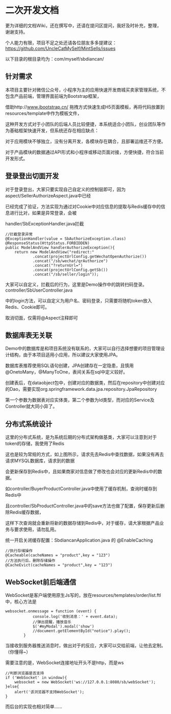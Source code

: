 # 二次开发文档

更为详细的文档Wiki，还在撰写中，还请在提问区提问，我好及时补充，整理，谢谢支持。

个人能力有限，项目不足之处还请各位朋友多多提建议：https://github.com/UncleCatMySelf/MintSells/issues

以下目录的根目录均为：com/myself/sbdiancan/

## 针对需求

本项目主要针对微信公众号，小程序为主的应用快速开发商城买卖家管理系统，不包含产品前端，管理界面前端为Bootstrap框架，

借助http://www.ibootstrap.cn/ 拖拽方式快速生成H5页面模板，再将代码放置到resources/template中作为模板文件，

这种开发方式对于小团队的后端人员比较便捷，本系统适合小团队，创业团队等作为基础框架快速开发，但系统还存在相应缺点：

对于应用模块不够独立，没有分离开发，各模块存在耦合，且部署运维还不方便。

对于产品模块的数据通过API形式和小程序或移动页面对接，方便快捷，符合当前开发形式。


## 登录登出切面开发

对于登录登出，大家只要实现自己自定义的控制层即可，因为aspect/SellerAuthorizeAspect.java中已经

已经完成了验证，方法实现为通过对Cookie中对应信息的提取与Redis缓存中的信息进行比对，如果是异常登录，会被

handler/SbExceptionHandler.java拦截
```
//拦截登录异常
@ExceptionHandler(value = SbAuthorizeException.class)
@ResponseStatus(HttpStatus.FORBIDDEN)
public ModelAndView handlerAuthorizeException(){
    return new ModelAndView("redirect:"
            .concat(projectUrlConfig.getWechatOpenAuthorize())
            .concat("/sb/wechat/qrAuthorize")
            .concat("?returnUrl=")
            .concat(projectUrlConfig.getSb())
            .concat("/sb/seller/login"));
```
大家可以自定义，拦截后的行为，这里是Demo操作中的跳转扫码登录。controller/SbUserController.java

中的login方法，可以自定义为用户名、密码登录，只需要将随机token放入Redis、Cookie即可。

取消切面，仅需将@Aspect注释即可

## 数据库表无关联

Demo中的数据库是和项目系统没有联系的，大家可以自行选择想要的项目管理设计结构，由于本项目适用小应用，所以建议大家使用JPA。

数据库表推荐使用SQL语句创建，JPA创建存在一定隐患，且慎用@OnetoMany，@ManyToOne，表间关系在sql中定义较好。

创建表后，在dataobject包中，创建对应的数据类，然后在repository中创建对应的Dao，需要实现org.springframework.data.jpa.repository.JpaRepository

第一个参数为数据表对应实体类，第二个参数为Id类型，而对应的Service及Controller就大同小异了。

## 分布式系统设计

这里的分布式系统，是为系统后期的分布式架构做基类，大家可以注意到对于token的存储，我使用了Redis

这也是较为常规的方式，如上图所示，请求先去Redis中查找数据，如果没有再去请求MYSQL数据库，请求到的数据

会更新保存到Redis中，且如果商家对信息做了修改也会对应的更新Redis中的数据。

如controller/BuyerProductController.java中使用了缓存机制，查询时缓存到Redis中

且controller/SbProductController.java中的save方法也做了配置，保存更新后删除Redis缓存数据，

这样下次查询就会重新将新的数据存储到Redis中，对于缓存，请大家根据产品业务与要求使用，请勿乱用。

统一开启关闭缓存配置：SbdiancanApplication.java 的 @EnableCaching

```
//执行存储操作
@Cacheable(cacheNames = "product",key = "123")
//方法执行后，删除存储操作
@CacheEvict(cacheNames = "product",key = "123")
```

## WebSocket前后端通信

WebSocket是客户端使用原生Js写的，放在resources/templates/order/list.ftl中，核心方法是
```
websocket.onmessage = function (event) {
            console.log('收到消息：' + event.data);
            //弹出提醒，播放音乐
            $('#myModal').modal('show')
            //document.getElementById("notice").play();
        }
```
当接收到服务器推送消息时，做出对于的反应，大家可以交给前端，让他去定制。（你懂得~）

需要注意的是，WebSocket连接地址开头不是http，而是ws
```
//判断浏览器是否支持
if ('WebSocket' in window){
    websocket = new WebSocket('ws://127.0.0.1:8080/sb/webSocket');
}else{
    alert('该浏览器不支持WebSocket');
}
```
而后台的实现也相对简单......